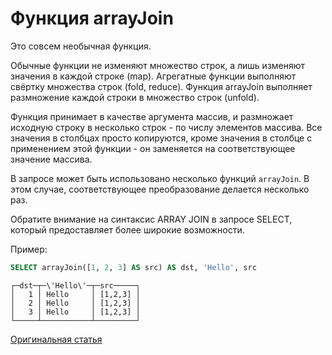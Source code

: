 <a name="functions_arrayjoin"></a>

# Функция arrayJoin

Это совсем необычная функция.

Обычные функции не изменяют множество строк, а лишь изменяют значения в каждой строке (map).
Агрегатные функции выполняют свёртку множества строк (fold, reduce).
Функция arrayJoin выполняет размножение каждой строки в множество строк (unfold).

Функция принимает в качестве аргумента массив, и размножает исходную строку в несколько строк - по числу элементов массива.
Все значения в столбцах просто копируются, кроме значения в столбце с применением этой функции - он заменяется на соответствующее значение массива.

В запросе может быть использовано несколько функций `arrayJoin`. В этом случае, соответствующее преобразование делается несколько раз.

Обратите внимание на синтаксис ARRAY JOIN в запросе SELECT, который предоставляет более широкие возможности.

Пример:

```sql
SELECT arrayJoin([1, 2, 3] AS src) AS dst, 'Hello', src
```

```text
┌─dst─┬─\'Hello\'─┬─src─────┐
│   1 │ Hello     │ [1,2,3] │
│   2 │ Hello     │ [1,2,3] │
│   3 │ Hello     │ [1,2,3] │
└─────┴───────────┴─────────┘
```

[Оригинальная статья](https://clickhouse.yandex/docs/ru/query_language/functions/array_join/) <!--hide-->
